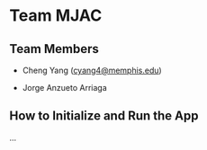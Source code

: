 # Team MJAC

## Team Members


- Cheng Yang (cyang4@memphis.edu)

- Jorge Anzueto Arriaga


## How to Initialize and Run the App

...
